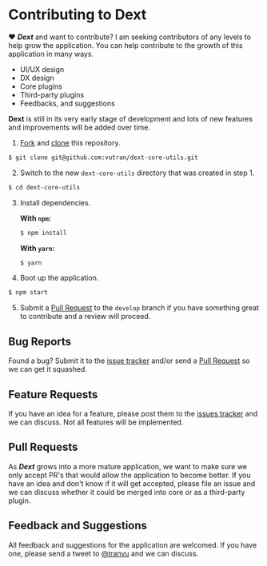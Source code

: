 # Contributing to Dext

♥ **_Dext_** and want to contribute? I am seeking contributors of any levels to help grow the application. You can help contribute to the growth of this application in many ways.

* UI/UX design
* DX design
* Core plugins
* Third-party plugins
* Feedbacks, and suggestions

**Dext** is still in its very early stage of development and lots of new features and improvements will be added over time.

1.  [Fork](https://help.github.com/articles/fork-a-repo/) and [clone](https://help.github.com/articles/cloning-a-repository/) this repository.

```bash
$ git clone git@github.com:vutran/dext-core-utils.git
```

2.  Switch to the new `dext-core-utils` directory that was created in step 1.

```bash
$ cd dext-core-utils
```

3.  Install dependencies.


    **With `npm`:**

    ```bash
    $ npm install
    ```

    **With `yarn`:**

    ```bash
    $ yarn
    ```

4.  Boot up the application.

```bash
$ npm start
```

5.  Submit a [Pull Request](https://github.com/vutran/dext-core-utils/pulls) to the `develop` branch if you have something great to contribute and a review will proceed.

## Bug Reports

Found a bug? Submit it to the [issue tracker](https://github.com/vutran/dext-core-utils/issues) and/or send a [Pull Request](#pull-requests) so we can get it squashed.

## Feature Requests

If you have an idea for a feature, please post them to the [issues tracker](https://github.com/vutran/dext-core-utils/issues) and we can discuss. Not all features will be implemented.

## Pull Requests

As **_Dext_** grows into a more mature application, we want to make sure we only accept PR's that would allow the application to become better. If you have an idea and don't know if it will get accepted, please file an issue and we can discuss whether it could be merged into core or as a third-party plugin.

## Feedback and Suggestions

All feedback and suggestions for the application are welcomed. If you have one, please send a tweet to [@tranvu](https://twitter.com/tranvu/) and we can discuss.
